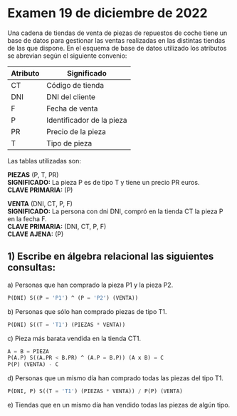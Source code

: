 # Examen 19 de diciembre de 2022

Una cadena de tiendas de venta de piezas de repuestos de coche tiene un base de datos para gestionar las ventas realizadas en las distintas tiendas de las que dispone. En el esquema de base de datos utilizado los atributos se abrevian según el siguiente convenio:

| Atributo | Significado               |
| -------- | ------------------------- |
| CT       | Código de tienda         |
| DNI      | DNI del cliente           |
| F        | Fecha de venta            |
| P        | Identificador de la pieza |
| PR       | Precio de la pieza        |
| T        | Tipo de pieza             |

Las tablas utilizadas son:

**PIEZAS** (P, T, PR)\
**SIGNIFICADO:** La pieza P es de tipo T y tiene un precio PR euros.\
**CLAVE PRIMARIA:** (P)

**VENTA** (DNI, CT, P, F)\
**SIGNIFICADO:** La persona con dni DNI, compró en la tienda CT la pieza P en la fecha F.\
**CLAVE PRIMARIA:** (DNI, CT, P, F)\
**CLAVE AJENA:** (P) 

## 1) Escribe en álgebra relacional las siguientes consultas:
a) Personas que han comprado la pieza P1 y la pieza P2.
```sql
P(DNI) S((P = 'P1') ^ (P = 'P2') (VENTA))
```

b) Personas que sólo han comprado piezas de tipo T1.
```sql
P(DNI) S((T = 'T1') (PIEZAS * VENTA))
```

c) Pieza más barata vendida en la tienda CT1.
```sql
A = B = PIEZA
P(A.P) S((A.PR < B.PR) ^ (A.P = B.P)) (A x B) = C
P(P) (VENTA) - C
```

d) Personas que un mismo día han comprado todas las piezas del tipo T1.
```sql
P(DNI, P) S((T = 'T1') (PIEZAS * VENTA)) / P(P) (VENTA) 
```

e) Tiendas que en un mismo día han vendido todas las piezas de algún tipo.
```sql

```
